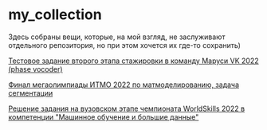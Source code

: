# my_collection
Здесь собраны вещи, которые, на мой взгляд, не заслуживают отдельного репозитория, но при этом хочется их где-то сохранить)

[Тестовое задание второго этапа стажировки в команду Маруси VK 2022 (phase vocoder)](./phase_vocoder_internship_vk/)

[Финал мегаолимпиады ИТМО 2022 по матмоделированию, задача сегментации](./itmo_mm_segmentation/)

[Решение задания на вузовском этапе чемпионата WorldSkills 2022 в компетенции "Машинное обучение и большие данные"](./world_skills_amsu_2022/)
